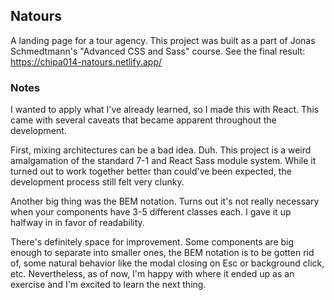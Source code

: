 ## Natours

A landing page for a tour agency. This project was built as a part of Jonas Schmedtmann's "Advanced CSS and Sass" course.
See the final result: https://chipa014-natours.netlify.app/

### Notes

I wanted to apply what I've already learned, so I made this with React. This came with several caveats that became apparent throughout the development.

First, mixing architectures can be a bad idea. Duh. This project is a weird amalgamation of the standard 7-1 and React Sass module system. While it turned out to work together better than could've been expected, the development process still felt very clunky.

Another big thing was the BEM notation. Turns out it's not really necessary when your components have 3-5 different classes each. I gave it up halfway in in favor of readability.

There's definitely space for improvement. Some components are big enough to separate into smaller ones, the BEM notation is to be gotten rid of, some natural behavior like the modal closing on Esc or background click, etc. Nevertheless, as of now, I'm happy with where it ended up as an exercise and I'm excited to learn the next thing.
